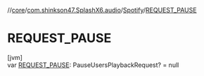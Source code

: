 //[core](../../../index.md)/[com.shinkson47.SplashX6.audio](../index.md)/[Spotify](index.md)/[REQUEST_PAUSE](-r-e-q-u-e-s-t_-p-a-u-s-e.md)

# REQUEST_PAUSE

[jvm]\
var [REQUEST_PAUSE](-r-e-q-u-e-s-t_-p-a-u-s-e.md): PauseUsersPlaybackRequest? = null

